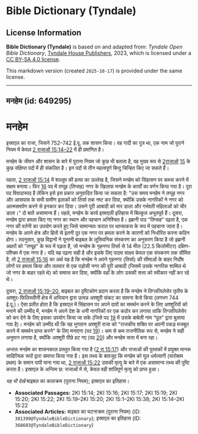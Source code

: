 # Bible Dictionary (Tyndale)

## License Information

**Bible Dictionary (Tyndale)** is based on and adapted from: _Tyndale Open Bible Dictionary_, [Tyndale House Publishers](https://tyndaleopenresources.com/), 2023, which is licensed under a [CC BY-SA 4.0 license](https://creativecommons.org/licenses/by-sa/4.0/legalcode.en).

This markdown version (created `2025-10-17`) is provided under the same license.



--------------------------------

## मनहेम (id: 649295)

मनहेम
=====

इस्राएल का राजा, जिसने 752–742 ई.पू. तक शासन किया। वह गादी का पुत्र था, एक नाम जो पुराने नियम में केवल [2 राजाओं 15:14–22](https://ref.ly/2Kgs15:14-2Kgs15:22) में ही प्रमाणित है।

मनहेम के जीवन और शासन के बारे में पुराना नियम जो कुछ भी बताता है, वह मुख्य रूप से [2](https://ref.ly/2Kgs15:1-2Kgs15:38)[राजाओं](https://ref.ly/2Kgs15:14) [15](https://ref.ly/2Kgs15:1-2Kgs15:38) के कुछ संक्षिप्त पदों में ही संकलित है। इन पदों से तीन महत्वपूर्ण बिन्दु चिन्हित किए जा सकते हैं।

पहला, [2 राजाओं 15:14](https://ref.ly/2Kgs15:14) में शल्लूम की हत्या का उल्लेख है, जिसने मनहेम को सिंहासन पर कब्जा करने में सक्षम बनाया। फिर [16](https://ref.ly/2Kgs15:16) पद में तप्पूह (तिप्सह) नगर के खिलाफ मनहेम के कार्यों का वर्णन किया गया है। पूरा पद विवादास्पद है लेकिन इसे इस प्रकार अनुवादित किया जा सकता है: "उस समय मनहेम ने तप्पूह नगर और आसपास के सभी ग्रामीण इलाकों को तिर्सा तक नष्ट कर दिया, क्योंकि उसके नागरिकों ने नगर को आत्मसमर्पण करने से इनकार कर दिया। उसने पूरी आबादी को मार डाला और गर्भवती महिलाओं को चीर डाला।" दो बातें असामान्य हैं। पहले, मनहेम के कार्य इस्राएली इतिहास में बिल्कुल अभूतपूर्व हैं। दूसरा, मनहेम द्वारा हमला किए गए नगर का स्थान और पहचान अनिश्चित है। इब्रानी पाठ "तिप्सह" पढ़ता है, एक नगर की वर्तनी का उपयोग करते हुए जिसे सामान्यतः फरात पर थाप्साकस के रूप में पहचाना जाता है। मनहेम के अपने क्षेत्र और हितों से इतनी दूर एक नगर पर हमला करने के कारणों को निर्धारित करना कठिन होगा। तदनुसार, कुछ विद्वानों ने यूनानी बाइबल के लूसियनिक संस्करण का अनुसरण किया है जो इब्रानी अक्षरों को "तप्पूह" के रूप में पढ़ता है, जो मनहेम के गृहनगर तिर्सा से 14 मील (22\.5 किलोमीटर) दक्षिण\-पश्चिम में एक नगर है। यदि यह पढ़ना सही है और इसके लिए पाठ्य साक्ष्य केवल एक संस्करण तक सीमित है, तो [2 राजाओं 15:16](https://ref.ly/2Kgs15:16) का अर्थ यह है कि मनहेम ने अपने गृहनगर (तिर्सा) की सीमाओं के बाहर निर्दोष लोगों पर हमला किया और तलवार से एक पड़ोसी नगर की पूरी आबादी (जिसमें उसके नागरिक शामिल थे जो नगर के बाहर रहते थे) को समाप्त कर दिया, क्योंकि वहाँ के लोग उसकी सत्ता को स्वीकार नहीं कर रहे थे।

दूसरा, [2 राजाओं 15:19–20,](https://ref.ly/2Kgs15:19-2Kgs15:20) बाइबल का दृष्टिकोण प्रदान करता है कि मनहेम ने तिग्लत्पिलेसेर तृतीय के अश्शुर\-फिलिस्तीनी क्षेत्र में अभियान द्वारा उत्पन्न अश्शूरी संकट का सामना कैसे किया (लगभग 744 ई.पू.)। ऐसा प्रतीत होता है कि इस्राएल में सिंहासन पर अपने दावों का समर्थन करने के लिए अश्शूरियों को मनाने की उम्मीद में, मनहेम ने अपने देश के धनी नागरिकों पर एक कठोर कर लगाया ताकि तिग्लत्पिलेसेर को कर देने के लिए इसका उपयोग किया जा सके (जिसे पद [19](https://ref.ly/2Kgs15:19) में उसके बाबेली नाम “पूल” द्वारा बुलाया गया है)। मनहेम को उम्मीद थी कि यह भुगतान अश्शूरी राजा को "राजकीय शक्ति पर अपनी पकड़ मजबूत करने में समर्थन प्राप्त करने" के लिए मनाएगा (पद [19](https://ref.ly/2Kgs15:19))। कम से कम राजनीतिक रूप से, मनहेम ने सही अनुमान लगाया है, क्योंकि अश्शूरी पीछे हट गए (पद [20](https://ref.ly/2Kgs15:20)) और मनहेम सत्ता में बना रहा।

अन्ततः मनहेम का शासनकाल प्रस्तुत किया गया है ([2 रा 15:17](https://ref.ly/2Kgs15:17)) और राजाओं की पुस्तकों में प्रयुक्त मानक साहित्यिक रूपों द्वारा समाप्त किया गया है। इस तथ्य के बावजूद कि मनहेम को मूल धर्मत्यागी (यारोबाम प्रथम) के समान पापी माना गया था, [2 राजाओं 15:22](https://ref.ly/2Kgs15:22) उसकी मृत्यु के बारे में एक असामान्य तथ्य की पुष्टि करता है। इस्राएल के अन्तिम छ: राजाओं में से, केवल वही शांतिपूर्ण मृत्यु को प्राप्त हुआ।

*यह भी देखें* बाइबल का कालक्रम (पुराना नियम); इस्राएल का इतिहास।

* **Associated Passages:** 2KI 15:14; 2KI 15:16; 2KI 15:17; 2KI 15:19; 2KI 15:20; 2KI 15:22; 2KI 15:19–2KI 15:20; 2KI 15:1–2KI 15:38; 2KI 15:14–2KI 15:22
* **Associated Articles:** बाइबल का घटनाक्रम (पुराना नियम) (ID: `381399@TyndaleBibleDictionary`); इस्राएल का इतिहास  (ID: `368603@TyndaleBibleDictionary`)

